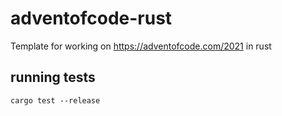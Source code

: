 # adventofcode-rust
Template for working on https://adventofcode.com/2021 in rust

## running tests
```
cargo test --release
```
